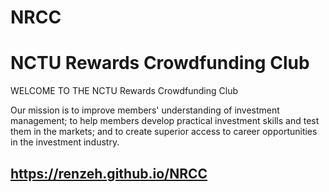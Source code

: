 # NRCC

# NCTU Rewards Crowdfunding Club

WELCOME TO THE NCTU Rewards Crowdfunding Club

Our mission is to improve members' understanding of investment management; to help
members develop practical investment skills and test them in the markets; and to create
superior access to career opportunities in the investment industry.

## https://renzeh.github.io/NRCC

